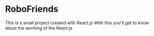 # RoboFriends
This is a small project created with React.js
Wtih this you'll get to know about the working of the React.js
